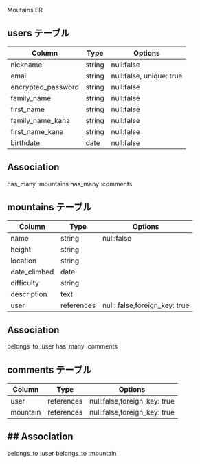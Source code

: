 Moutains ER

## users テーブル

|Column               |Type  |Options                  |
|---------------------|------|-------------------------|
|nickname             |string|null:false               |  
|email                |string|null:false, unique: true |
|encrypted_password   |string|null:false               |
|family_name          |string|null:false               |
|first_name           |string|null:false               |  
|family_name_kana     |string|null:false               |
|first_name_kana      |string|null:false               |
|birthdate            |date  |null:false               |

## Association

has_many :mountains
has_many :comments

## mountains テーブル

|Column               |Type  |Options                          |
|---------------------|------|---------------------------------|
|name                 |string|null:false                       |
|height               |string|                                 |
|location             |string|                                 |
|date_climbed         |date|                                   |  
|difficulty           |string|                                 |
|description          |text|                                   |
|user                 |references|null: false,foreign_key: true|


## Association

belongs_to :user
has_many :comments

## comments テーブル

|Column               |Type  |Options                           |
|---------------------|------|----------------------------------|
|user                 |references|null:false,foreign_key: true  |  
|mountain             |references|null:false,foreign_key: true  |


## ## Association

belongs_to :user
belongs_to :mountain


